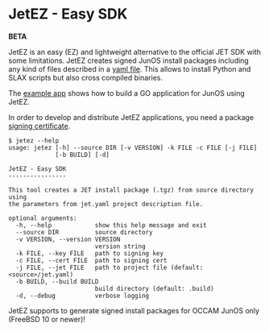 # JetEZ - Easy SDK

**BETA**

JetEZ is an easy (EZ) and lightweight alternative to the official JET SDK with some
limitations. JetEZ creates signed JunOS install packages including any kind of
files described in a [yaml file](https://github.com/Juniper/jetez/blob/master/docs/jet-yaml.md).
This allows to install Python and SLAX scripts but also cross compiled binaries.

The [example app](https://github.com/Juniper/jetez/tree/master/example-app)
shows how to build a GO application for JunOS using JetEZ.

In order to develop and distribute JetEZ applications, you need a package
[signing certificate](https://www.juniper.net/documentation/en_US/jet1.0/topics/task/jet-app-executing-certificate-request-script.html).

```
$ jetez --help
usage: jetez [-h] --source DIR [-v VERSION] -k FILE -c FILE [-j FILE]
             [-b BUILD] [-d]

JetEZ - Easy SDK
----------------

This tool creates a JET install package (.tgz) from source directory using
the parameters from jet.yaml project description file.

optional arguments:
  -h, --help            show this help message and exit
  --source DIR          source directory
  -v VERSION, --version VERSION
                        version string
  -k FILE, --key FILE   path to signing key
  -c FILE, --cert FILE  path to signing cert
  -j FILE, --jet FILE   path to project file (default: <source>/jet.yaml)
  -b BUILD, --build BUILD
                        build directory (default: .build)
  -d, --debug           verbose logging

```

JetEZ supports to generate signed install packages for OCCAM JunOS only (FreeBSD 10 or newer)!
